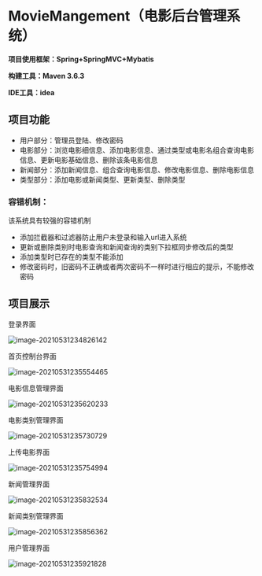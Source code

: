# MovieMangement（电影后台管理系统）

**项目使用框架：Spring+SpringMVC+Mybatis**

**构建工具：Maven 3.6.3**

**IDE工具：idea**

## 项目功能

+ 用户部分：管理员登陆、修改密码
+ 电影部分：浏览电影细信息、添加电影信息、通过类型或电影名组合查询电影信息、更新电影基础信息、删除该条电影信息
+ 新闻部分：添加新闻信息、组合查询电影信息、修改电影信息、删除电影信息
+ 类型部分：添加电影或新闻类型、更新类型、删除类型

### 容错机制：

该系统具有较强的容错机制

+ 添加拦截器和过滤器防止用户未登录和输入url进入系统
+ 更新或删除类别时电影查询和新闻查询的类别下拉框同步修改后的类型
+ 添加类型时已存在的类型不能添加
+ 修改密码时，旧密码不正确或者两次密码不一样时进行相应的提示，不能修改密码

## 项目展示

登录界面

![image-20210531234826142](https://cdn.jsdelivr.net/gh/banxia-zyh/img/img/20210531234841.png)

首页控制台界面

![image-20210531235554465](https://cdn.jsdelivr.net/gh/banxia-zyh/img/img/20210531235554.png)

电影信息管理界面

![image-20210531235620233](https://cdn.jsdelivr.net/gh/banxia-zyh/img/img/20210531235620.png)

电影类别管理界面

![image-20210531235730729](https://cdn.jsdelivr.net/gh/banxia-zyh/img/img/20210531235731.png)

上传电影界面

![image-20210531235754994](https://cdn.jsdelivr.net/gh/banxia-zyh/img/img/20210531235755.png)

新闻管理界面

![image-20210531235832534](https://cdn.jsdelivr.net/gh/banxia-zyh/img/img/20210531235832.png)

新闻类别管理界面

![image-20210531235856362](https://cdn.jsdelivr.net/gh/banxia-zyh/img/img/20210531235856.png)

用户管理界面

![image-20210531235921828](https://cdn.jsdelivr.net/gh/banxia-zyh/img/img/20210531235922.png)
